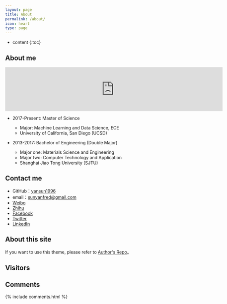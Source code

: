 ```yaml
---
layout: page
title: About
permalink: /about/
icon: heart
type: page
---
```


* content
{:toc}

## About me

<iframe src="https://githubbadge.appspot.com/yansun1996" style="border: 0;height: 142px;width: 700px;overflow: hidden;" frameBorder="0"></iframe>

* 2017-Present: Master of Science
    * Major: Machine Learning and Data Science, ECE
    * University of California, San Diego (UCSD)

* 2013-2017: Bachelor of Engineering (Double Major)
    * Major one: Materials Science and Engineering
    * Major two: Computer Technology and Application
    * Shanghai Jiao Tong University (SJTU)

## Contact me

* GitHub：[yansun1996](https://github.com/yansun1996)
* email：sunyanfred@gmail.com
* [Weibo](http://weibo.com/5132629547)
* [Zhihu](https://www.zhihu.com/people/huo-huo-huo-81)
* [Facebook](https://www.facebook.com/triplefire.yan.sun)
* [Twitter](https://twitter.com/sunyanfred)
* [LinkedIn](https://www.linkedin.com/in/yansun1996/)

## About this site


If you want to use this theme, please refer to [Author's Repo](https://github.com/Gaohaoyang/gaohaoyang.github.io/)。

## Visitors

<script type="text/javascript" src="//rf.revolvermaps.com/0/0/8.js?i=545kzawwnu0&amp;m=1&amp;c=ff0000&amp;cr1=ffffff&amp;f=arial&amp;l=33" async="async"></script>

## Comments

{% include comments.html %}

